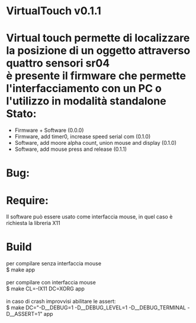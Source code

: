 VirtualTouch v0.1.1
===================
Virtual touch permette di localizzare la posizione di un oggetto attraverso quattro sensori sr04<br/>
è presente il firmware che permette l'interfacciamento con un PC o l'utilizzo in modalità standalone
Stato:
======
* Firmware + Software (0.0.0)<br/>
* Firmware, add timer0, increase speed serial com (0.1.0)<br/>
* Software, add moore alpha count, union mouse and display (0.1.0)<br/>
* Software, add mouse press and release (0.1.1)<br/>

Bug:
====

Require:
========
Il software può essere usato come interfaccia mouse, in quel caso è richiesta la libreria X11

Build
=====
per compilare senza interfaccia mouse<br/>
$ make app<br/>
<br/>
per compilare con interfaccia mouse<br/>
$ make CL=-lX11 DC=XORG app<br/>
<br/>
in caso di crash improvvisi abilitare le assert:<br/>
$ make DC="-D__DEBUG=1 -D__DEBUG_LEVEL=1 -D__DEBUG_TERMINAL -D__ASSERT=1" app<br/>
